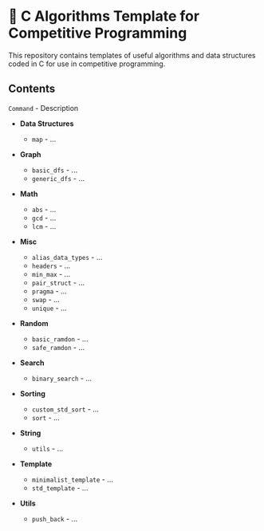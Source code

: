 # :pushpin: C Algorithms Template for Competitive Programming

This repository contains templates of useful algorithms and data structures coded in C for use in competitive programming.

## Contents

`Command` - Description

* **Data Structures**
    * `map` - ...

* **Graph**
    * `basic_dfs` - ...
    * `generic_dfs` - ...

* **Math**
    * `abs` - ...
    * `gcd` - ...
    * `lcm` - ...

* **Misc**
    * `alias_data_types` - ...
    * `headers` - ...
    * `min_max` - ...
    * `pair_struct` - ...
    * `pragma` - ...
    * `swap` - ...
    * `unique` - ...

* **Random**
    * `basic_ramdon` - ...
    * `safe_ramdon` - ...

* **Search**
    * `binary_search` - ...

* **Sorting**
    * `custom_std_sort` - ...
    * `sort` - ...

* **String**
    * `utils` - ...

* **Template**
    * `minimalist_template` - ...
    * `std_template` - ...

* **Utils**
    * `push_back` - ...
